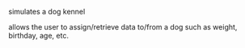 simulates a dog kennel

allows the user to assign/retrieve data to/from a dog such as weight, birthday, age, etc.
